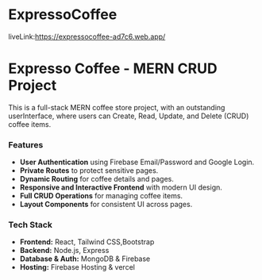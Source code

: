 # ExpressoCoffee
liveLink:https://expressocoffee-ad7c6.web.app/

# Expresso Coffee - MERN CRUD Project

This is a full-stack MERN coffee store project, with an outstanding userInterface,
where users can Create, Read, Update, and Delete (CRUD) coffee items.  

### Features

- **User Authentication** using Firebase Email/Password and Google Login.  
- **Private Routes** to protect sensitive pages.  
- **Dynamic Routing** for coffee details and pages.  
- **Responsive and Interactive Frontend** with modern UI design.  
- **Full CRUD Operations** for managing coffee items.  
- **Layout Components** for consistent UI across pages.  

### Tech Stack

- **Frontend:** React, Tailwind CSS,Bootstrap
- **Backend:** Node.js, Express 
- **Database & Auth:** MongoDB & Firebase  
- **Hosting:** Firebase Hosting & vercel

